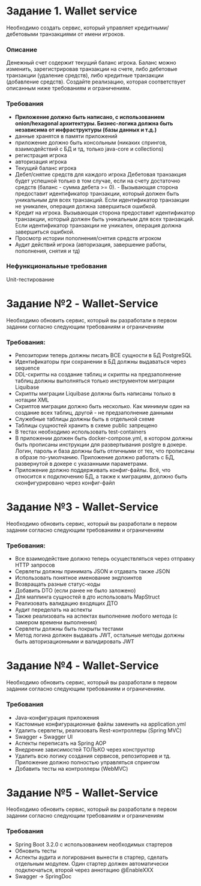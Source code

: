 # Задание 1. Wallet service

Необходимо создать сервис, который управляет кредитными/дебетовыми транзакциями от имени игроков.

### Описание

Денежный счет содержит текущий баланс игрока. Баланс можно изменить, зарегистрировав транзакции на счете, либо дебетовые транзакции (удаление средств), либо кредитные транзакции (добавление средств). Создайте реализацию, которая соответствует описанным ниже требованиям и ограничениям.

### Требования

- **Приложение должно быть написано, с использованием onion/hexagonal архитектуры. Бизнес-логика должна быть независима от инфраструктуры (базы данных и т.д.)**
- данные хранятся в памяти приложений
- приложение должно быть консольным (никаких спрингов, взаимодействий с БД и тд, только java-core и collections)
- регистрация игрока
- авторизация игрока
- Текущий баланс игрока
- Дебет/снятие средств для каждого игрока Дебетовая транзакция будет успешной только в том случае, если на счету достаточно средств (баланс - сумма дебета >= 0). - Вызывающая сторона предоставит идентификатор транзакции, который должен быть уникальным для всех транзакций. Если идентификатор транзакции не уникален, операция должна завершиться ошибкой.
- Кредит на игрока. Вызывающая сторона предоставит идентификатор транзакции, который должен быть уникальным для всех транзакций. Если идентификатор транзакции не уникален, операция должна завершиться ошибкой.
- Просмотр истории пополнения/снятия средств игроком
- Аудит действий игрока (авторизация, завершение работы, пополнения, снятия и тд)

### Нефункциональные требования

Unit-тестирование

  

  

  

# Задание №2 - Wallet-Service

Необходимо обновить сервис, который вы разработали в первом задании согласно следующим требованиям и ограничениям

### Требования:

- Репозитории теперь должны писать ВСЕ сущности в БД PostgreSQL
- Идентификаторы при сохранении в БД должны выдаваться через sequence
- DDL-скрипты на создание таблиц и скрипты на предзаполнение таблиц должны выполняться только инструментом миграции Liquibase
- Скрипты миграции Liquibase должны быть написаны только в нотации XML
- Скриптов миграции должно быть несколько. Как минимум один на создание всех таблиц, другой - не предзаполнение данными
- Служебные таблицы должны быть в отдельной схеме
- Таблицы сущностей хранить в схеме public запрещено
- В тестах необходимо использовать test-containers
- В приложении должен быть docker-compose.yml, в котором должны быть прописаны инструкции для развертывания postgre в докере. Логин, пароль и база должны быть отличными от тех, что прописаны в образе по-умолчанию. Приложение должно работать с БД, развернутой в докере с указанными параметрами.
- Приложение должно поддерживать конфиг-файлы. Всё, что относится к подключению БД, а также к миграциям, должно быть сконфигурировано через конфиг-файл

  

  

# Задание №3 - Wallet-Service

Необходимо обновить сервис, который вы разработали в первом задании согласно следующим требованиям и ограничениям

### Требования:

- Все взаимодействие должно теперь осуществляться через отправку HTTP запросов
- Сервлеты должны принимать JSON и отдавать также JSON
- Использовать понятное именование эндпоинтов
- Возвращать разные статус-коды
- Добавить DTO (если ранее не было заложено)
- Для маппинга сущностей в дто использовать MapStruct
- Реализовать валидацию входящих ДТО
- Аудит переделать на аспекты
- Также реализовать на аспектах выполнение любого метода (с замером времени выполнения)
- Сервлеты должны быть покрыты тестами
- Метод логина должен выдавать JWT, остальные методы должны быть авторизационными и валидировать JWT

  

  

# Задание №4 - Wallet-Service

Необходимо обновить сервис, который вы разработали в первом задании согласно следующим требованиям и ограничениям.

### Требования

- Java-конфигурация приложения
- Кастомные конфигурационные файлы заменить на application.yml
- Удалить сервлеты, реализовать Rest-контроллеры (Spring MVC)
- Swagger + Swagger UI
- Аспекты переписать на Spring AOP
- Внедрение зависимостей ТОЛЬКО через конструктор
- Удалить всю логику создания сервисов, репозиториев и тд. Приложение должно полностью управляться спрингом
- Добавить тесты на контроллеры (WebMVC)

  

  

# Задание №5 - Wallet-Service

Необходимо обновить сервис, который вы разработали в первом задании согласно следующим требованиям и ограничениям

### Требования

- Spring Boot 3.2.0 с использованием необходимых стартеров
- Обновить тесты
- Аспекты аудита и логирования вынести в стартер, сделать отдельным модулем. Один стартер должен автоматически подключаться, второй через аннотацию @EnableXXX
- Swagger -> SpringDoc